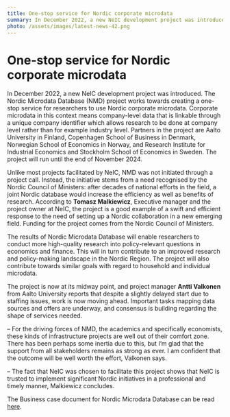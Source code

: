 ```yaml
---
title: One-stop service for Nordic corporate microdata
summary: In December 2022, a new NeIC development project was introduced. The Nordic Microdata Database (NMD) project is funded by the Nordic Council of Ministers, and it works towards creating a joint Nordic database of company-level data. 
photo: /assets/images/latest-news-42.png
---
```


One-stop service for Nordic corporate microdata
===========================

In December 2022, a new NeIC development project was introduced. The Nordic Microdata Database (NMD) project works towards creating a one-stop service for researchers to use Nordic corporate microdata. Corporate microdata in this context means company-level data that is linkable through a unique company identifier which allows research to be done at company level rather than for example industry level. Partners in the project are Aalto University in Finland, Copenhagen School of Business in Denmark, Norwegian School of Economics in Norway, and Research Institute for Industrial Economics and Stockholm School of Economics in Sweden. The project will run until the end of November 2024.

Unlike most projects facilitated by NeIC, NMD was not initiated through a project call. Instead, the initiative stems from a need recognised by the Nordic Council of Ministers: after decades of national efforts in the field, a joint Nordic database would increase the efficiency as well as benefits of research. According to **Tomasz Malkiewicz**, Executive manager and the project owner at NeIC, the project is a good example of a swift and efficient response to the need of setting up a Nordic collaboration in a new emerging field. Funding for the project comes from the Nordic Council of Ministers. 

The results of Nordic Microdata Database will enable researchers to conduct more high-quality research into policy-relevant questions in economics and finance. This will in turn contribute to an improved research and policy-making landscape in the Nordic Region. The project will also contribute towards similar goals with regard to household and individual microdata.

The project is now at its midway point, and project manager **Antti Valkonen** from Aalto University reports that despite a slightly delayed start due to staffing issues, work is now moving ahead. Important tasks mapping data sources and offers are underway, and consensus is building regarding the shape of services needed.

– For the driving forces of NMD, the academics and specifically economists, these kinds of infrastructure projects are well out of their comfort zone. There has been perhaps some inertia due to this, but I’m glad that the support from all stakeholders remains as strong as ever. I am confident that the outcome will be well worth the effort, Valkonen says. 

– The fact that NeIC was chosen to facilitate this project shows that NeIC is trusted to implement significant Nordic initiatives in a professional and timely manner, Malkiewicz concludes.

The Business case document for Nordic Microdata Database can be read [here](https://wiki.neic.no/w/ext/img_auth.php/d/dc/Nordic_Microdata_Database_-_Business_Case.pdf). 
